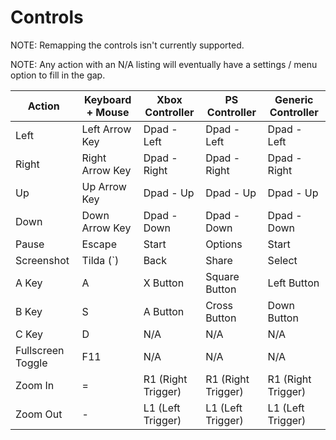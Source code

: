 # Controls

NOTE: Remapping the controls isn't currently supported.

NOTE: Any action with an N/A listing will eventually have a settings / menu option to fill in the gap.

| Action            | Keyboard + Mouse | Xbox Controller    | PS Controller      | Generic Controller |
|-------------------|------------------|--------------------|--------------------|--------------------|
| Left              | Left Arrow Key   | Dpad - Left        | Dpad - Left        | Dpad - Left        |
| Right             | Right Arrow Key  | Dpad - Right       | Dpad - Right       | Dpad - Right       |
| Up                | Up Arrow Key     | Dpad - Up          | Dpad - Up          | Dpad - Up          |
| Down              | Down Arrow Key   | Dpad - Down        | Dpad - Down        | Dpad - Down        |
| Pause             | Escape           | Start              | Options            | Start              |
| Screenshot        | Tilda (`)        | Back               | Share              | Select             |
| A Key             | A                | X Button           | Square Button      | Left Button        |
| B Key             | S                | A Button           | Cross Button       | Down Button        |
| C Key             | D                | N/A                | N/A                | N/A                |
| Fullscreen Toggle | F11              | N/A                | N/A                | N/A                |
| Zoom In           | =                | R1 (Right Trigger) | R1 (Right Trigger) | R1 (Right Trigger) |
| Zoom Out          | -                | L1 (Left Trigger)  | L1 (Left Trigger)  | L1 (Left Trigger)  |

